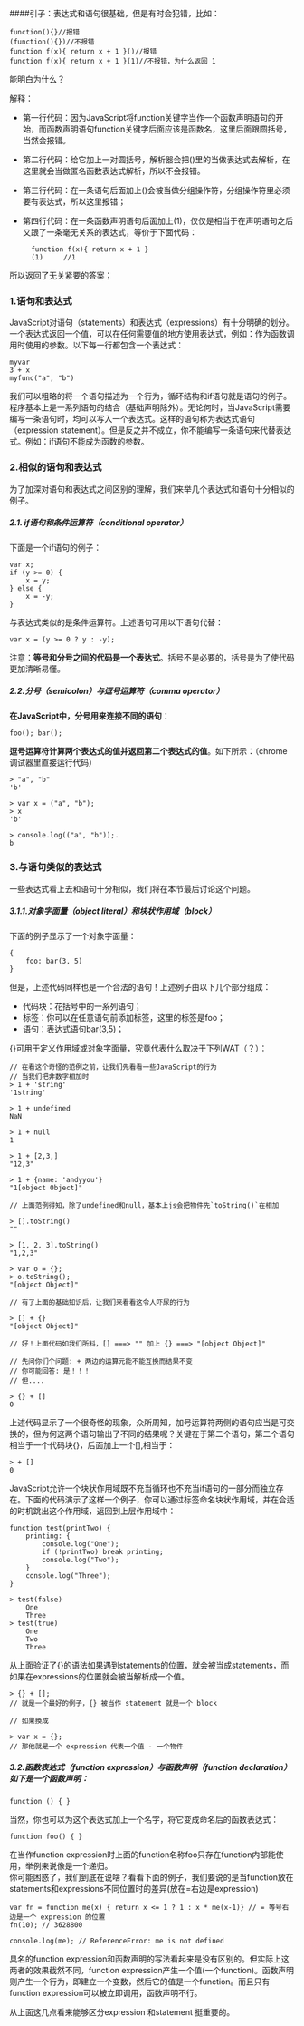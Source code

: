 ####引子：表达式和语句很基础，但是有时会犯错，比如：

    function(){}//报错
    (function(){})//不报错
    function f(x){ return x + 1 }()//报错
    function f(x){ return x + 1 }(1)//不报错，为什么返回 1

能明白为什么？<br>

解释：<br>

- 第一行代码：因为JavaScript将function关键字当作一个函数声明语句的开始，而函数声明语句function关键字后面应该是函数名，这里后面跟圆括号，当然会报错。
- 第二行代码：给它加上一对圆括号，解析器会把()里的当做表达式去解析，在这里就会当做匿名函数表达式解析，所以不会报错。
- 第三行代码：在一条语句后面加上()会被当做分组操作符，分组操作符里必须要有表达式，所以这里报错；
- 第四行代码：在一条函数声明语句后面加上(1)，仅仅是相当于在声明语句之后又跟了一条毫无关系的表达式，等价于下面代码：<br>

		function f(x){ return x + 1 }
	    (1)     //1

所以返回了无关紧要的答案；

### 1.语句和表达式
JavaScript对语句（statements）和表达式（expressions）有十分明确的划分。一个表达式返回一个值，可以在任何需要值的地方使用表达式，例如：作为函数调用时使用的参数。以下每一行都包含一个表达式：<br>

    myvar
    3 + x
    myfunc("a", "b")

我们可以粗略的将一个语句描述为一个行为，循环结构和if语句就是语句的例子。程序基本上是一系列语句的结合（基础声明除外）。无论何时，当JavaScript需要编写一条语句时，均可以写入一个表达式。这样的语句称为表达式语句（expression statement）。但是反之并不成立，你不能编写一条语句来代替表达式。例如：if语句不能成为函数的参数。<br>

### 2.相似的语句和表达式
为了加深对语句和表达式之间区别的理解，我们来举几个表达式和语句十分相似的例子。<br>

##### 2.1. if语句和条件运算符（conditional operator）<br>
下面是一个if语句的例子：<br>

    var x;
    if (y >= 0) {
        x = y;
    } else {
        x = -y;
    }

与表达式类似的是条件运算符。上述语句可用以下语句代替：<br>

    var x = (y >= 0 ? y : -y);

注意：**等号和分号之间的代码是一个表达式**。括号不是必要的，括号是为了使代码更加清晰易懂。<br>

##### 2.2.分号（semicolon）与逗号运算符（comma operator）
**在JavaScript中，分号用来连接不同的语句**：<br>
    
    foo(); bar();

**逗号运算符计算两个表达式的值并返回第二个表达式的值**。如下所示：（chrome调试器里直接运行代码）<br>

    > "a", "b"
    'b'
    
    > var x = ("a", "b");
    > x
    'b'
    
    > console.log(("a", "b"));.
    b

### 3.与语句类似的表达式
一些表达式看上去和语句十分相似，我们将在本节最后讨论这个问题。<br>

##### 3.1.1.对象字面量（object literal）和块状作用域（block）
下面的例子显示了一个对象字面量：<br>

    {
        foo: bar(3, 5)
    }

但是，上述代码同样也是一个合法的语句！上述例子由以下几个部分组成：<br>

- 代码块：花括号中的一系列语句；
- 标签：你可以在任意语句前添加标签，这里的标签是foo；
- 语句：表达式语句bar(3,5)；
    
{}可用于定义作用域或对象字面量，究竟代表什么取决于下列WAT（？）：<br>

	// 在看这个奇怪的范例之前，让我们先看看一些JavaScript的行为
    // 当我们把非数字相加时
    > 1 + 'string'
    '1string'

    > 1 + undefined
    NaN

    > 1 + null
    1

    > 1 + [2,3,]
    "12,3"

    > 1 + {name: 'andyyou'}
    "1[object Object]"

    // 上面范例得知，除了undefined和null，基本上js会把物件先`toString()`在相加

    > [].toString()
    ""

    > [1, 2, 3].toString()
    "1,2,3"

    > var o = {};
    > o.toString();
    "[object Object]"

    // 有了上面的基础知识后，让我们来看看这令人吓尿的行为

    > [] + {}
    "[object Object]"

    // 好！上面代码如我们所料，[] ===> "" 加上 {} ===> "[object Object]"

    // 先问你们个问题: + 两边的运算元能不能互换而结果不变
    // 你可能回答: 是！！！
    // 但....

    > {} + []
    0

上述代码显示了一个很奇怪的现象，众所周知，加号运算符两侧的语句应当是可交换的，但为何这两个语句输出了不同的结果呢？关键在于第二个语句，第二个语句相当于一个代码块{}，后面加上一个[],相当于：<br>

    > + []
    0

JavaScript允许一个块状作用域既不充当循环也不充当if语句的一部分而独立存在。下面的代码演示了这样一个例子，你可以通过标签命名块状作用域，并在合适的时机跳出这个作用域，返回到上层作用域中：<br>

    function test(printTwo) {
        printing: {
            console.log("One");
            if (!printTwo) break printing;
            console.log("Two");
        }
        console.log("Three");
    }

    > test(false)
        One
        Three
    > test(true)
        One
        Two
        Three

从上面验证了{}的语法如果遇到statements的位置，就会被当成statements，而如果在expressions的位置就会被当解析成一个值。<br>

    > {} + [];
    // 就是一个最好的例子，{} 被当作 statement 就是一个 block

    // 如果換成

    > var x = {};
    // 那他就是一个 expression 代表一个值 - 一个物件

##### 3.2.函数表达式（function expression）与函数声明（function declaration）如下是一个函数声明：

    function () { }

当然，你也可以为这个表达式加上一个名字，将它变成命名后的函数表达式：<br>

    function foo() { }    

在当作function expression时上面的function名称foo只存在function内部能使用，举例来说像是一个递归。<br>
你可能困惑了，我们到底在说啥？看看下面的例子，我们要说的是当function放在statements和expressions不同位置时的差异(放在=右边是expression)<br>

    var fn = function me(x) { return x <= 1 ? 1 : x * me(x-1)} // = 等号右边是一个 expression 的位置
    fn(10); // 3628800

    console.log(me); // ReferenceError: me is not defined

具名的function expression和函数声明的写法看起来是没有区别的。但实际上这两者的效果截然不同，function expression产生一个值(一个function)。函数声明则产生一个行为，即建立一个变数，然后它的值是一个function。而且只有function expression可以被立即调用，函数声明不行。<br>

从上面这几点看来能够区分expression 和statement 挺重要的。<br>